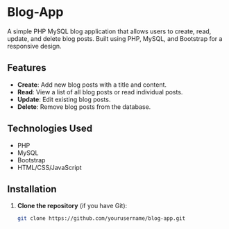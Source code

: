 # Blog-App

A simple PHP MySQL blog application that allows users to create, read, update, and delete blog posts. Built using PHP, MySQL, and Bootstrap for a responsive design.

## Features

- **Create**: Add new blog posts with a title and content.
- **Read**: View a list of all blog posts or read individual posts.
- **Update**: Edit existing blog posts.
- **Delete**: Remove blog posts from the database.

## Technologies Used

- PHP
- MySQL
- Bootstrap
- HTML/CSS/JavaScript

## Installation

1. **Clone the repository** (if you have Git):
   ```bash
   git clone https://github.com/yourusername/blog-app.git
